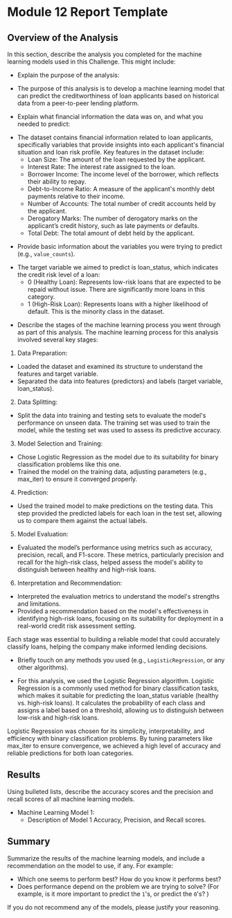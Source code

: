 # Module 12 Report Template

## Overview of the Analysis

In this section, describe the analysis you completed for the machine learning models used in this Challenge. This might include:

* Explain the purpose of the analysis:
- The purpose of this analysis is to develop a machine learning model that can predict the creditworthiness of loan applicants based on historical data from a peer-to-peer lending platform.

* Explain what financial information the data was on, and what you needed to predict:
- The dataset contains financial information related to loan applicants, specifically variables that provide insights into each applicant's financial situation and loan risk profile. Key features in the dataset include:
    * Loan Size: The amount of the loan requested by the applicant.
    * Interest Rate: The interest rate assigned to the loan.
    * Borrower Income: The income level of the borrower, which reflects their ability to repay.
    * Debt-to-Income Ratio: A measure of the applicant's monthly debt payments relative to their income.
    * Number of Accounts: The total number of credit accounts held by the applicant.
    * Derogatory Marks: The number of derogatory marks on the applicant’s credit history, such as late payments or defaults.
    * Total Debt: The total amount of debt held by the applicant.

* Provide basic information about the variables you were trying to predict (e.g., `value_counts`).
- The target variable we aimed to predict is loan_status, which indicates the credit risk level of a loan:
    * 0 (Healthy Loan): Represents low-risk loans that are expected to be repaid without issue. There are significantly more loans in this category.
    * 1 (High-Risk Loan): Represents loans with a higher likelihood of default. This is the minority class in the dataset.

* Describe the stages of the machine learning process you went through as part of this analysis.
The machine learning process for this analysis involved several key stages:

1. Data Preparation:
* Loaded the dataset and examined its structure to understand the features and target variable.
* Separated the data into features (predictors) and labels (target variable, loan_status).
2. Data Splitting:
* Split the data into training and testing sets to evaluate the model's performance on unseen data. The training set was used to train the model, while the testing set was used to assess its predictive accuracy.
3. Model Selection and Training:
* Chose Logistic Regression as the model due to its suitability for binary classification problems like this one.
* Trained the model on the training data, adjusting parameters (e.g., max_iter) to ensure it converged properly.
4. Prediction:
* Used the trained model to make predictions on the testing data. This step provided the predicted labels for each loan in the test set, allowing us to compare them against the actual labels.
5. Model Evaluation:
* Evaluated the model’s performance using metrics such as accuracy, precision, recall, and F1-score. These metrics, particularly precision and recall for the high-risk class, helped assess the model's ability to distinguish between healthy and high-risk loans.
6. Interpretation and Recommendation:
* Interpreted the evaluation metrics to understand the model's strengths and limitations.
* Provided a recommendation based on the model's effectiveness in identifying high-risk loans, focusing on its suitability for deployment in a real-world credit risk assessment setting.

Each stage was essential to building a reliable model that could accurately classify loans, helping the company make informed lending decisions.

* Briefly touch on any methods you used (e.g., `LogisticRegression`, or any other algorithms).
- For this analysis, we used the Logistic Regression algorithm. Logistic Regression is a commonly used method for binary classification tasks, which makes it suitable for predicting the loan_status variable (healthy vs. high-risk loans). It calculates the probability of each class and assigns a label based on a threshold, allowing us to distinguish between low-risk and high-risk loans.

Logistic Regression was chosen for its simplicity, interpretability, and efficiency with binary classification problems. By tuning parameters like max_iter to ensure convergence, we achieved a high level of accuracy and reliable predictions for both loan categories.
## Results

Using bulleted lists, describe the accuracy scores and the precision and recall scores of all machine learning models.

* Machine Learning Model 1:
    * Description of Model 1 Accuracy, Precision, and Recall scores.

## Summary

Summarize the results of the machine learning models, and include a recommendation on the model to use, if any. For example:

* Which one seems to perform best? How do you know it performs best?
* Does performance depend on the problem we are trying to solve? (For example, is it more important to predict the `1`'s, or predict the `0`'s? )

If you do not recommend any of the models, please justify your reasoning.
